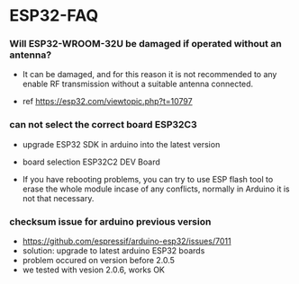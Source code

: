 
# ESP32-FAQ




### Will ESP32-WROOM-32U be damaged if operated without an antenna?

- It can be damaged, and for this reason it is not recommended to any enable RF transmission without a suitable antenna connected.

- ref https://esp32.com/viewtopic.php?t=10797



### can not select the correct board ESP32C3 
- upgrade ESP32 SDK in arduino into the latest version 
- board selection ESP32C2 DEV Board 

- If you have rebooting problems, you can try to use ESP flash tool to erase the whole module incase of any conflicts, normally in Arduino it is not that necessary.


### checksum issue for arduino previous version 

- https://github.com/espressif/arduino-esp32/issues/7011
- solution: upgrade to latest arduino ESP32 boards 
- problem occured on version before 2.0.5
- we tested with vesion 2.0.6, works OK 